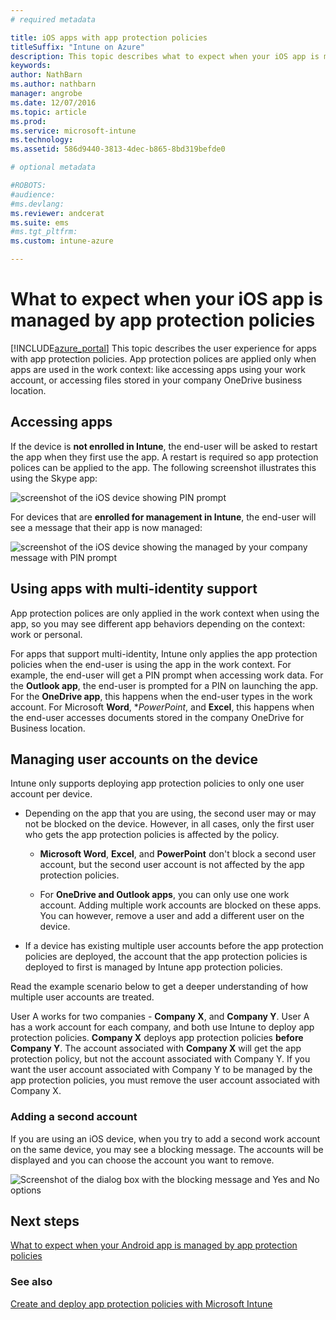 ```yaml
---
# required metadata

title: iOS apps with app protection policiestitleSuffix: "Intune on Azure"
description: This topic describes what to expect when your iOS app is managed by app protection policies."
keywords:
author: NathBarn
ms.author: nathbarn
manager: angrobe
ms.date: 12/07/2016
ms.topic: article
ms.prod:
ms.service: microsoft-intune
ms.technology:
ms.assetid: 586d9440-3813-4dec-b865-8bd319befde0

# optional metadata

#ROBOTS:
#audience:
#ms.devlang:
ms.reviewer: andcerat
ms.suite: ems
#ms.tgt_pltfrm:
ms.custom: intune-azure

---
```


# What to expect when your iOS app is managed by app protection policies
[!INCLUDE[azure_portal](./includes/azure_portal.md)]
This topic describes the user experience for apps with app protection policies. App protection polices are applied only when apps are used in the work context: like accessing apps using your work account, or accessing files stored in your company OneDrive business location.
##  Accessing apps

If the device is **not enrolled in Intune**, the end-user will be asked to restart the app when they first use the app.  A restart is required so app protection polices can be applied to the app. The following screenshot illustrates this using the Skype app:


![screenshot of the iOS device showing PIN prompt](./media/ios-pin-prompt.png)

For devices that are **enrolled for management in Intune**, the end-user will see a message that their app is now managed:

![screenshot of the iOS device showing the managed by your company message with PIN prompt](./media/ios-managed-devices-pin-prompt.png)

##  Using apps with multi-identity support

App protection polices are only applied in the work context when using the app, so you may see different app behaviors depending on the context: work or personal.  

For apps that support multi-identity, Intune only applies the app protection policies when the end-user is using the app in the work context.  For example, the end-user will get a PIN prompt when accessing work data.  For the **Outlook app**, the end-user is prompted for a PIN on launching the app. For the **OneDrive app**, this happens when the end-user types in the work account.  For Microsoft **Word**, **PowerPoint*, and **Excel**, this happens when the end-user accesses documents stored in the company OneDrive for Business location.
##  Managing user accounts on the device

Intune only supports deploying app protection policies to only one user account per device.

* Depending on the app that you are using, the second user may or may not be blocked on the device. However, in all cases, only the first user who gets the app protection policies is affected by the policy.
  * **Microsoft Word**, **Excel**, and **PowerPoint** don't block a second user account, but the second user account is not affected by the app protection policies.  

  * For **OneDrive and Outlook apps**, you can only use one work account.  Adding multiple work accounts are blocked on these apps.  You can however, remove a user and add a different user on the device.

* If a device has existing multiple user accounts before the app protection policies are deployed, the account that the app protection policies is deployed to first is managed by Intune app protection policies.


Read the example scenario below to get a deeper understanding of how multiple user accounts are treated.

User A works for two companies - **Company X**, and **Company Y**. User A has a work account for each company, and both use Intune to deploy app protection policies. **Company X** deploys app protection policies **before** **Company Y**. The account associated with **Company X** will get the app protection policy, but not the account associated with Company Y. If you want the user account associated with Company Y to be managed by the app protection policies, you must remove the user account associated with Company X.
### Adding a second account

If you are using an iOS device, when you try to add a second work account on the same device, you may see a blocking message.  The accounts will be displayed and you can choose the account you want to remove.

![Screenshot of the dialog box with the blocking message and Yes and No options](./media/ios-switch-user.PNG)

## Next steps
[What to expect when your Android app is managed by app protection policies](app-protection-enabled-apps-android.md)
### See also
[Create and deploy app protection policies with Microsoft Intune](app-protection-policies.md)
